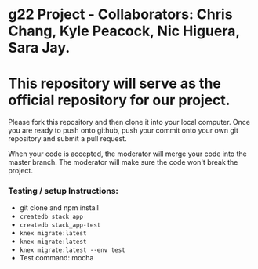 # g22 Project - Collaborators: Chris Chang, Kyle Peacock, Nic Higuera, Sara Jay.

# This repository will serve as the official repository for our project.

Please fork this repository and then clone it into your local computer.
Once you are ready to push onto github, push your commit onto your own git repository and submit a pull request.

When your code is accepted, the moderator will merge your code into the master branch.
The moderator will make sure the code won't break the project.

### Testing / setup Instructions:
+ git clone and npm install
+ `createdb stack_app`
+ `createdb stack_app-test`
+ `knex migrate:latest`
+ `knex migrate:latest`
+ `knex migrate:latest --env test`
+  Test command: mocha
